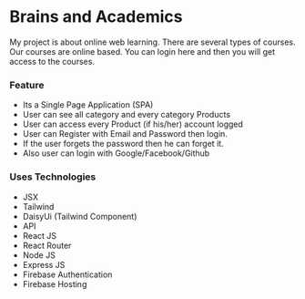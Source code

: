 # Brains and Academics

My project is about online web learning. There are several types of courses. Our courses are online based. You can login here and then you will get access to the courses.

### Feature

- Its a Single Page Application (SPA)
- User can see all category and every category Products
- User can access every Product (if his/her) account logged
- User can Register with Email and Password then login.
- If the user forgets the password then he can forget it.
- Also user can login with Google/Facebook/Github

### Uses Technologies

- JSX
- Tailwind
- DaisyUi (Tailwind Component)
- API
- React JS
- React Router
- Node JS
- Express JS
- Firebase Authentication
- Firebase Hosting
